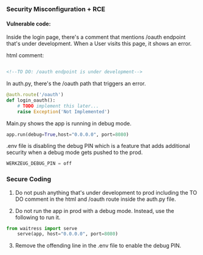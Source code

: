 ### Security Misconfiguration + RCE


#### Vulnerable code:
Inside the login page, there's a comment that mentions /oauth endpoint that's under development. When a User visits this page, it shows an error. 

html comment:
```html

<!--TO DO: /oauth endpoint is under development-->
```

In auth.py, there's the /oauth path that triggers an error. 

```python
@auth.route('/oauth')
def login_oauth():
    # TODO implement this later...
    raise Exception('Not Implemented')
```

Main.py shows the app is running in debug mode. 

```python
app.run(debug=True,host="0.0.0.0", port=8080)
```

.env file is disabling the debug PIN which is a feature that adds additional security when a debug mode gets pushed to the prod.

```python
WERKZEUG_DEBUG_PIN = off
```


### Secure Coding

1. Do not push anything that's under development to prod including the TO DO comment in the html and /oauth route inside the auth.py file.

2. Do not run the app in prod with a debug mode. Instead, use the following to run it.

```python
from waitress import serve
    serve(app, host="0.0.0.0", port=8080)
```

3. Remove the offending line in the .env file to enable the debug PIN.




